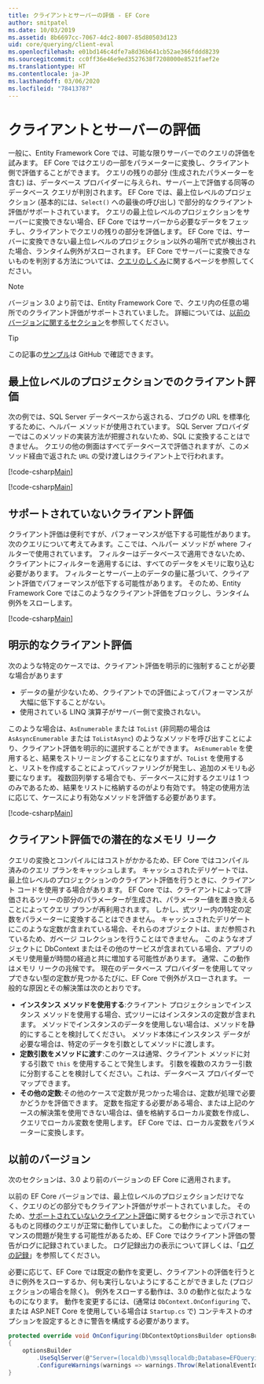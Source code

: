 ```yaml
---
title: クライアントとサーバーの評価 - EF Core
author: smitpatel
ms.date: 10/03/2019
ms.assetid: 8b6697cc-7067-4dc2-8007-85d80503d123
uid: core/querying/client-eval
ms.openlocfilehash: e01bd146c4dfe7a8d36b641cb52ae366fddd8239
ms.sourcegitcommit: cc0ff36e46e9ed3527638f7208000e8521faef2e
ms.translationtype: HT
ms.contentlocale: ja-JP
ms.lasthandoff: 03/06/2020
ms.locfileid: "78413787"
---
```

# <a name="client-vs-server-evaluation"></a>クライアントとサーバーの評価

一般に、Entity Framework Core では、可能な限りサーバーでのクエリの評価を試みます。 EF Core ではクエリの一部をパラメーターに変換し、クライアント側で評価することができます。 クエリの残りの部分 (生成されたパラメーターを含む) は、データベース プロバイダーに与えられ、サーバー上で評価する同等のデータベース クエリが判別されます。 EF Core では、最上位レベルのプロジェクション (基本的には、`Select()` への最後の呼び出し) で部分的なクライアント評価がサポートされています。 クエリの最上位レベルのプロジェクションをサーバーに変換できない場合、EF Core ではサーバーから必要なデータをフェッチし、クライアントでクエリの残りの部分を評価します。 EF Core では、サーバーに変換できない最上位レベルのプロジェクション以外の場所で式が検出された場合、ランタイム例外がスローされます。 EF Core でサーバーに変換できないものを判別する方法については、[クエリのしくみ](xref:core/querying/how-query-works)に関するページを参照してください。

> [!NOTE]
> バージョン 3.0 より前では、Entity Framework Core で、クエリ内の任意の場所でのクライアント評価がサポートされていました。 詳細については、[以前のバージョンに関するセクション](#previous-versions)を参照してください。

> [!TIP]
> この記事の[サンプル](https://github.com/dotnet/EntityFramework.Docs/tree/master/samples/core/Querying)は GitHub で確認できます。

## <a name="client-evaluation-in-the-top-level-projection"></a>最上位レベルのプロジェクションでのクライアント評価

次の例では、SQL Server データベースから返される、ブログの URL を標準化するために、ヘルパー メソッドが使用されています。 SQL Server プロバイダーではこのメソッドの実装方法が把握されないため、SQL に変換することはできません。 クエリの他の側面はすべてデータベースで評価されますが、このメソッド経由で返された `URL` の受け渡しはクライアント上で行われます。

[!code-csharp[Main](../../../samples/core/Querying/ClientEval/Sample.cs#ClientProjection)]

[!code-csharp[Main](../../../samples/core/Querying/ClientEval/Sample.cs#ClientMethod)]

## <a name="unsupported-client-evaluation"></a>サポートされていないクライアント評価

クライアント評価は便利ですが、パフォーマンスが低下する可能性があります。 次のクエリについて考えてみます。ここでは、ヘルパー メソッドが where フィルターで使用されています。 フィルターはデータベースで適用できないため、クライアントにフィルターを適用するには、すべてのデータをメモリに取り込む必要があります。 フィルターとサーバー上のデータの量に基づいて、クライアント評価でパフォーマンスが低下する可能性があります。 そのため、Entity Framework Core ではこのようなクライアント評価をブロックし、ランタイム例外をスローします。

[!code-csharp[Main](../../../samples/core/Querying/ClientEval/Sample.cs#ClientWhere)]

## <a name="explicit-client-evaluation"></a>明示的なクライアント評価

次のような特定のケースでは、クライアント評価を明示的に強制することが必要な場合があります

- データの量が少ないため、クライアントでの評価によってパフォーマンスが大幅に低下することがない。
- 使用されている LINQ 演算子がサーバー側で変換されない。

このような場合は、`AsEnumerable` または `ToList` (非同期の場合は `AsAsyncEnumerable` または `ToListAsync`) のようなメソッドを呼び出すことにより、クライアント評価を明示的に選択することができます。 `AsEnumerable` を使用すると、結果をストリーミングすることになりますが、`ToList` を使用すると、リストを作成することによってバッファリングが発生し、追加のメモリも必要になります。 複数回列挙する場合でも、データベースに対するクエリは 1 つのみであるため、結果をリストに格納するのがより有効です。 特定の使用方法に応じて、ケースにより有効なメソッドを評価する必要があります。

[!code-csharp[Main](../../../samples/core/Querying/ClientEval/Sample.cs#ExplicitClientEval)]

## <a name="potential-memory-leak-in-client-evaluation"></a>クライアント評価での潜在的なメモリ リーク

クエリの変換とコンパイルにはコストがかかるため、EF Core ではコンパイル済みのクエリ プランをキャッシュします。 キャッシュされたデリゲートでは、最上位レベルのプロジェクションのクライアント評価を行うときに、クライアント コードを使用する場合があります。 EF Core では、クライアントによって評価されるツリーの部分のパラメーターが生成され、パラメーター値を置き換えることによってクエリ プランが再利用されます。 しかし、式ツリー内の特定の定数をパラメーターに変換することはできません。 キャッシュされたデリゲートにこのような定数が含まれている場合、それらのオブジェクトは、まだ参照されているため、ガベージ コレクションを行うことはできません。 このようなオブジェクトに DbContext またはその他のサービスが含まれている場合、アプリのメモリ使用量が時間の経過と共に増加する可能性があります。 通常、この動作はメモリ リークの兆候です。 現在のデータベース プロバイダーを使用してマップできない型の定数が見つかるたびに、EF Core で例外がスローされます。 一般的な原因とその解決策は次のとおりです。

- **インスタンス メソッドを使用する**:クライアント プロジェクションでインスタンス メソッドを使用する場合、式ツリーにはインスタンスの定数が含まれます。 メソッドでインスタンスのデータを使用しない場合は、メソッドを静的にすることを検討してください。 メソッド本体にインスタンス データが必要な場合は、特定のデータを引数としてメソッドに渡します。
- **定数引数をメソッドに渡す**:このケースは通常、クライアント メソッドに対する引数で `this` を使用することで発生します。 引数を複数のスカラー引数に分割することを検討してください。これは、データベース プロバイダーでマップできます。
- **その他の定数**:その他のケースで定数が見つかった場合は、定数が処理で必要かどうかを評価できます。 定数を指定する必要がある場合、または上記のケースの解決策を使用できない場合は、値を格納するローカル変数を作成し、クエリでローカル変数を使用します。 EF Core では、ローカル変数をパラメーターに変換します。

## <a name="previous-versions"></a>以前のバージョン

次のセクションは、3.0 より前のバージョンの EF Core に適用されます。

以前の EF Core バージョンでは、最上位レベルのプロジェクションだけでなく、クエリのどの部分でもクライアント評価がサポートされていました。 そのため、[サポートされていないクライアント評価](#unsupported-client-evaluation)に関するセクションで示されているものと同様のクエリが正常に動作していました。 この動作によってパフォーマンスの問題が発生する可能性があるため、EF Core ではクライアント評価の警告がログに記録されていました。 ログ記録出力の表示について詳しくは、「[ログの記録](xref:core/miscellaneous/logging)」を参照してください。

必要に応じて、EF Core では既定の動作を変更し、クライアントの評価を行うときに例外をスローするか、何も実行しないようにすることができました (プロジェクションの場合を除く)。 例外をスローする動作は、3.0 の動作と似たようなものになります。 動作を変更するには、(通常は `DbContext.OnConfiguring` で、または ASP.NET Core を使用している場合は `Startup.cs` で) コンテキストのオプションを設定するときに警告を構成する必要があります。

```csharp
protected override void OnConfiguring(DbContextOptionsBuilder optionsBuilder)
{
    optionsBuilder
        .UseSqlServer(@"Server=(localdb)\mssqllocaldb;Database=EFQuerying;Trusted_Connection=True;")
        .ConfigureWarnings(warnings => warnings.Throw(RelationalEventId.QueryClientEvaluationWarning));
}
```
